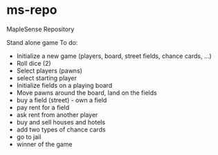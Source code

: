 ms-repo
=======

MapleSense Repository


Stand alone game
To do:
 - Initialize a new game (players, board, street fields, chance cards, ...)
 - Roll dice (2)
 - Select players (pawns)
 - select starting player
 - Initialize fields on a playing board
 - Move pawns around the board, land on the fields
 - buy a field (street) - own a field
 - pay rent for a field
 - ask rent from another player
 - buy and sell houses and hotels
 - add two types of chance cards
 - go to jail
 - winner of the game
 
